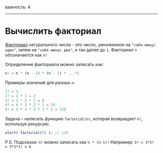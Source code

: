 важность: 4

---

# Вычислить факториал

[Факториал](https://ru.wikipedia.org/wiki/Факториал) натурального числа - это число, умноженное на `"себя минус один"`, затем на `"себя минус два"`, и так далее до `1`. Факториал `n` обозначается как `n!`

Определение факториала можно записать как:

```js
n! = n * (n - 1) * (n - 2) * ...*1
```

Примеры значений для разных `n`:

```js
1! = 1
2! = 2 * 1 = 2
3! = 3 * 2 * 1 = 6
4! = 4 * 3 * 2 * 1 = 24
5! = 5 * 4 * 3 * 2 * 1 = 120
```

Задача – написать функцию `factorial(n)`, которая возвращает `n!`, используя рекурсию.

```js
alert( factorial(5) ); // 120
```

P.S. Подсказка: `n!` можно записать как `n * (n-1)!` Например: `3! = 3*2! = 3*2*1! = 6`
